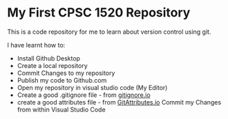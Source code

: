 # My First CPSC 1520 Repository	

This is a code repository for me to learn about version control using git.

I have learnt how to:

- Install Github Desktop
- Create a local repository
- Commit Changes to my repository
- Publish my code to Github.com
- Open my repository in visual studio code (My Editor)
- Create a good .gitignore file - from [gitignore.io](https://gitignore.io)
- create a good attributes file - from [GitAttributes.io](https://gitattributes.io)
Commit my Changes from within Visual Studio Code